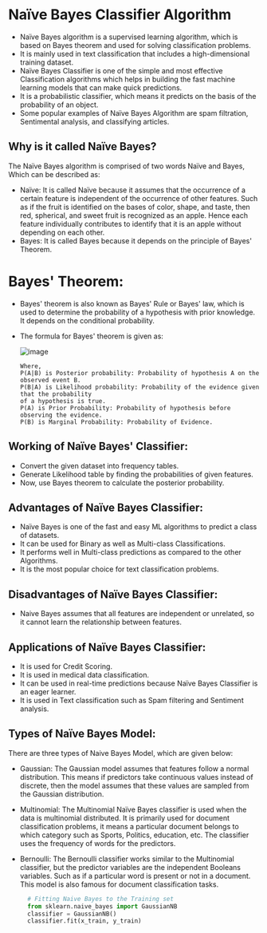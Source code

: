 # Naïve Bayes Classifier Algorithm
- Naïve Bayes algorithm is a supervised learning algorithm, which is based on Bayes theorem and used for solving classification problems.
- It is mainly used in text classification that includes a high-dimensional training dataset.
- Naïve Bayes Classifier is one of the simple and most effective Classification algorithms which helps in building the fast machine learning models that can make quick predictions.
- It is a probabilistic classifier, which means it predicts on the basis of the probability of an object.
- Some popular examples of Naïve Bayes Algorithm are spam filtration, Sentimental analysis, and classifying articles.

## Why is it called Naïve Bayes?
The Naïve Bayes algorithm is comprised of two words Naïve and Bayes, Which can be described as:

- Naïve: It is called Naïve because it assumes that the occurrence of a certain feature is independent of the occurrence of other features. Such as if the fruit is identified on the bases of color, shape, and taste, then red, spherical, and sweet fruit is recognized as an apple. Hence each feature individually contributes to identify that it is an apple without depending on each other.
- Bayes: It is called Bayes because it depends on the principle of Bayes' Theorem.

# Bayes' Theorem:
- Bayes' theorem is also known as Bayes' Rule or Bayes' law, which is used to determine the probability of a hypothesis with prior knowledge. It depends on the conditional probability.
- The formula for Bayes' theorem is given as:

     ![image](https://user-images.githubusercontent.com/58425689/107843929-714aa880-6df7-11eb-8127-5a22c96a14df.png)
      
      Where,
      P(A|B) is Posterior probability: Probability of hypothesis A on the observed event B. 
      P(B|A) is Likelihood probability: Probability of the evidence given that the probability 
      of a hypothesis is true. 
      P(A) is Prior Probability: Probability of hypothesis before observing the evidence. 
      P(B) is Marginal Probability: Probability of Evidence.

## Working of Naïve Bayes' Classifier:

- Convert the given dataset into frequency tables.
- Generate Likelihood table by finding the probabilities of given features.
- Now, use Bayes theorem to calculate the posterior probability.

## Advantages of Naïve Bayes Classifier:
- Naïve Bayes is one of the fast and easy ML algorithms to predict a class of datasets.
- It can be used for Binary as well as Multi-class Classifications.
- It performs well in Multi-class predictions as compared to the other Algorithms.
- It is the most popular choice for text classification problems.

## Disadvantages of Naïve Bayes Classifier:
- Naive Bayes assumes that all features are independent or unrelated, so it cannot learn the relationship between features.

## Applications of Naïve Bayes Classifier:
- It is used for Credit Scoring.
- It is used in medical data classification.
- It can be used in real-time predictions because Naïve Bayes Classifier is an eager learner.
- It is used in Text classification such as Spam filtering and Sentiment analysis.

## Types of Naïve Bayes Model:
There are three types of Naive Bayes Model, which are given below:

- Gaussian: The Gaussian model assumes that features follow a normal distribution. This means if predictors take continuous values instead of discrete, then the model assumes that these values are sampled from the Gaussian distribution.

- Multinomial: The Multinomial Naïve Bayes classifier is used when the data is multinomial distributed. It is primarily used for document classification problems, it means a particular document belongs to which category such as Sports, Politics, education, etc. The classifier uses the frequency of words for the predictors.

- Bernoulli: The Bernoulli classifier works similar to the Multinomial classifier, but the predictor variables are the independent Booleans variables. Such as if a particular word is present or not in a document. This model is also famous for document classification tasks.

  ```python
    # Fitting Naive Bayes to the Training set  
    from sklearn.naive_bayes import GaussianNB  
    classifier = GaussianNB()  
    classifier.fit(x_train, y_train) 
    ```

